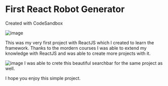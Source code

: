 # First React Robot Generator
Created with CodeSandbox


![image](https://github.com/AvhishekAdhikary/FirstReactRobotGenerator/assets/32614982/01f1bbd9-3a6a-4761-ab02-a97a8493ea1b)

This was my very first project with ReactJS which I created to learn the framework.
Thanks to the mordern courses I was able to extend my knowledge with ReactJS and was able to create more projects with it.

![image](https://github.com/AvhishekAdhikary/FirstReactRobotGenerator/assets/32614982/97bc301b-bbb8-4c96-b89e-5bed668d8809)
I was able to crete this beautiful searchbar for the same project as well.

I hope you enjoy this simple project.

